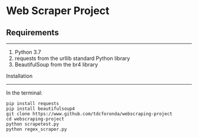 # Web Scraper Project

## Requirements

---

<ol>
  <li>Python 3.7</li>
  <li>requests from the urllib standard Python library</li>
  <li>BeautifulSoup from the br4 library</li>
</ol

## Installation

---

In the terminal:

```
pip install requests
pip install beautifulsoup4
git clone https://www.github.com/tdcforonda/webscraping-project
cd webscraping-project
python scrapetest.py
python regex_scraper.py
```
